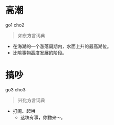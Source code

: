 # 高潮
go1 cho2
> 如东方言词典
- 在海潮的一个涨落周期内，水面上升的最高潮位。
- 比喻事物高度发展的阶段。

# 搞吵
go3 cho3
> 兴化方言词典
- 打闹、起哄
  - 这块有事，你覅来～。
